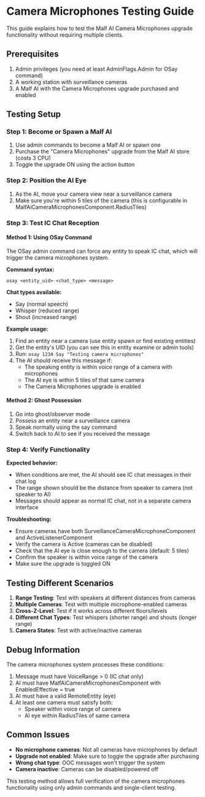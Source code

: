 # Camera Microphones Testing Guide

This guide explains how to test the Malf AI Camera Microphones upgrade functionality without requiring multiple clients.

## Prerequisites

1. Admin privileges (you need at least AdminFlags.Admin for OSay command)
2. A working station with surveillance cameras
3. A Malf AI with the Camera Microphones upgrade purchased and enabled

## Testing Setup

### Step 1: Become or Spawn a Malf AI
1. Use admin commands to become a Malf AI or spawn one
2. Purchase the "Camera Microphones" upgrade from the Malf AI store (costs 3 CPU)
3. Toggle the upgrade ON using the action button

### Step 2: Position the AI Eye
1. As the AI, move your camera view near a surveillance camera
2. Make sure you're within 5 tiles of the camera (this is configurable in MalfAiCameraMicrophonesComponent.RadiusTiles)

### Step 3: Test IC Chat Reception

#### Method 1: Using OSay Command
The OSay admin command can force any entity to speak IC chat, which will trigger the camera microphones system.

**Command syntax:**
```
osay <entity_uid> <chat_type> <message>
```

**Chat types available:**
- Say (normal speech)
- Whisper (reduced range)
- Shout (increased range)

**Example usage:**
1. Find an entity near a camera (use entity spawn or find existing entities)
2. Get the entity's UID (you can see this in entity examine or admin tools)
3. Run: `osay 1234 Say "Testing camera microphones"`
4. The AI should receive this message if:
   - The speaking entity is within voice range of a camera with microphones
   - The AI eye is within 5 tiles of that same camera
   - The Camera Microphones upgrade is enabled

#### Method 2: Ghost Possession
1. Go into ghost/observer mode
2. Possess an entity near a surveillance camera
3. Speak normally using the say command
4. Switch back to AI to see if you received the message

### Step 4: Verify Functionality

**Expected behavior:**
- When conditions are met, the AI should see IC chat messages in their chat log
- The range shown should be the distance from speaker to camera (not speaker to AI)
- Messages should appear as normal IC chat, not in a separate camera interface

**Troubleshooting:**
- Ensure cameras have both SurveillanceCameraMicrophoneComponent and ActiveListenerComponent
- Verify the camera is Active (cameras can be disabled)
- Check that the AI eye is close enough to the camera (default: 5 tiles)
- Confirm the speaker is within voice range of the camera
- Make sure the upgrade is toggled ON

## Testing Different Scenarios

1. **Range Testing**: Test with speakers at different distances from cameras
2. **Multiple Cameras**: Test with multiple microphone-enabled cameras
3. **Cross-Z-Level**: Test if it works across different floors/levels
4. **Different Chat Types**: Test whispers (shorter range) and shouts (longer range)
5. **Camera States**: Test with active/inactive cameras

## Debug Information

The camera microphones system processes these conditions:
1. Message must have VoiceRange > 0 (IC chat only)
2. AI must have MalfAiCameraMicrophonesComponent with EnabledEffective = true
3. AI must have a valid RemoteEntity (eye)
4. At least one camera must satisfy both:
   - Speaker within voice range of camera
   - AI eye within RadiusTiles of same camera

## Common Issues

- **No microphone cameras**: Not all cameras have microphones by default
- **Upgrade not enabled**: Make sure to toggle the upgrade after purchasing
- **Wrong chat type**: OOC messages won't trigger the system
- **Camera inactive**: Cameras can be disabled/powered off

This testing method allows full verification of the camera microphones functionality using only admin commands and single-client testing.
